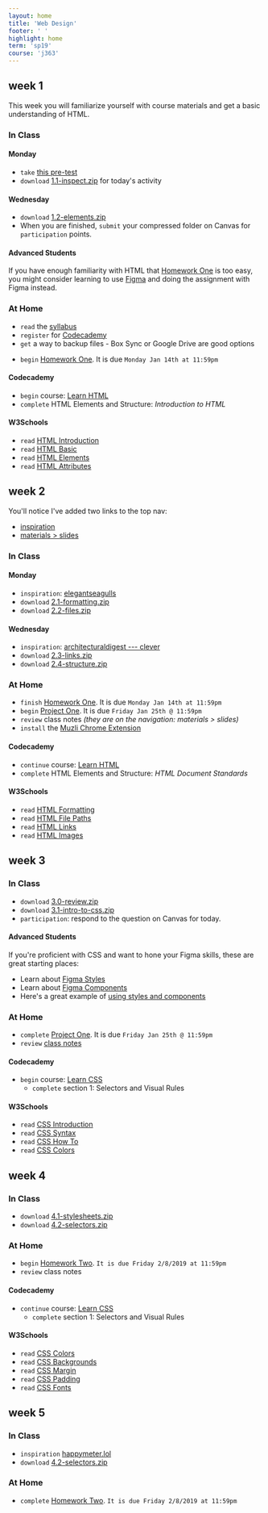 ```yaml
---
layout: home
title: 'Web Design'
footer: ' '
highlight: home
term: 'sp19'
course: 'j363'
---
```

## week 1
This week you will familiarize yourself with course materials and get a basic understanding of HTML.

### In Class
#### Monday
 * `take` [this pre-test](https://goo.gl/forms/Q6egP90FeY4Bm80X2)
 * `download` [1.1-inspect.zip](mats/1.1-inspect.zip) for today's activity

#### Wednesday
 * `download` [1.2-elements.zip](mats/1.2-elements.zip)
 * When you are finished, `submit` your compressed folder on Canvas for `participation` points.

#### Advanced Students
If you have enough familiarity with HTML that [Homework One](assignments/hw1.html) is too easy, you might consider learning to use [Figma](https://www.figma.com/files/recent) and doing the assignment with Figma instead.

### At Home
 * `read` the [syllabus](j363-syllabus.pdf)
 * `register` for [Codecademy](https://www.codecademy.com/)
 * `get` a way to backup files - Box Sync or Google Drive are good options
 <!--* `review` class notes: [Intro to HTML](slides/180820-intro-to-html.pdf)-->
 * `begin` [Homework One](assignments/hw1.html). It is due `Monday Jan 14th at 11:59pm`

#### Codecademy
 * `begin` course: [Learn HTML](https://www.codecademy.com/learn/learn-html)
 * `complete` HTML Elements and Structure: _Introduction to HTML_

#### W3Schools
 * `read` [HTML Introduction](https://www.w3schools.com/html/html_intro.asp)
 * `read` [HTML Basic](https://www.w3schools.com/html/html_basic.asp)
 * `read` [HTML Elements](https://www.w3schools.com/html/html_elements.asp)
 * `read` [HTML Attributes](https://www.w3schools.com/html/html_attributes.asp)

## week 2
You'll notice I've added two links to the top nav:
 * [inspiration](inspiration.html)
 * [materials &gt; slides](https://iu.app.box.com/folder/63695386882)

### In Class
#### Monday
 * `inspiration`: [elegantseagulls](https://www.elegantseagulls.com/)
 * `download` [2.1-formatting.zip](mats/2.1-formatting.zip)
 * `download` [2.2-files.zip](mats/2.2-files.zip)

#### Wednesday
 * `inspiration`: [architecturaldigest --- clever](https://www.architecturaldigest.com/clever)
 * `download` [2.3-links.zip](mats/2.3-links.zip)
 * `download` [2.4-structure.zip](mats/2.4-structure.zip)

### At Home
 * `finish` [Homework One](assignments/hw1.html). It is due `Monday Jan 14th at 11:59pm`
 * `begin` [Project One](assignments/p1.html). It is due `Friday Jan 25th @ 11:59pm`
 * `review` class notes _(they are on the navigation: materials &gt; slides)_
 * `install` the [Muzli Chrome Extension](https://chrome.google.com/webstore/detail/muzli-2-stay-inspired/glcipcfhmopcgidicgdociohdoicpdfc?hl=en)

#### Codecademy
 * `continue` course: [Learn HTML](https://www.codecademy.com/learn/learn-html)
 * `complete` HTML Elements and Structure: _HTML Document Standards_

#### W3Schools
 * `read` [HTML Formatting](https://www.w3schools.com/html/html_formatting.asp)
 * `read` [HTML File Paths](https://www.w3schools.com/html/html_filepaths.asp)
 * `read` [HTML Links](https://www.w3schools.com/html/html_links.asp)
 * `read` [HTML Images](https://www.w3schools.com/html/html_images.asp)


## week 3
### In Class
 * `download` [3.0-review.zip](mats/3.0-review.zip)
 * `download` [3.1-intro-to-css.zip](mats/3.1-intro-to-css.zip)
 * `participation`: respond to the question on Canvas for today.

#### Advanced Students
If you're proficient with CSS and want to hone your Figma skills, these are great starting places:

 * Learn about [Figma Styles](https://help.figma.com/article/186-styles-creating-styles)
 * Learn about [Figma Components](https://www.figma.com/blog/components-in-figma/)
 * Here's a great example of [using styles and components](https://www.figma.com/blog/material-design-figma-styles/)

### At Home
 * `complete` [Project One](assignments/p1.html). It is due `Friday Jan 25th @ 11:59pm`
 * `review` [class notes](https://iu.app.box.com/s/69ctggztv32c6mm3k5uuhaxmsa09saqu)

#### Codecademy
 * `begin` course: [Learn CSS](https://www.codecademy.com/learn/learn-css)
   * `complete` section 1: Selectors and Visual Rules

#### W3Schools
 * `read` [CSS Introduction](https://www.w3schools.com/css/css_intro.asp)
 * `read` [CSS Syntax](https://www.w3schools.com/css/css_syntax.asp)
 * `read` [CSS How To](https://www.w3schools.com/css/css_howto.asp)
 * `read` [CSS Colors](https://www.w3schools.com/css/css_colors.asp)

## week 4
### In Class
 * `download` [4.1-stylesheets.zip](mats/4.1-stylesheets.zip)
 * `download` [4.2-selectors.zip](mats/4.2-selectors.zip)

### At Home
 * `begin` [Homework Two](assignments/hw2.html). `It is due Friday 2/8/2019 at 11:59pm`
 * `review` class notes

#### Codecademy
 * `continue` course: [Learn CSS](https://www.codecademy.com/learn/learn-css)
   * `complete` section 1: Selectors and Visual Rules

#### W3Schools
 * `read` [CSS Colors](https://www.w3schools.com/css/css_colors.asp)
 * `read` [CSS Backgrounds](https://www.w3schools.com/css/css_background.asp)
 * `read` [CSS Margin](https://www.w3schools.com/css/css_margin.asp)
 * `read` [CSS Padding](https://www.w3schools.com/css/css_padding.asp)
 * `read` [CSS Fonts](https://www.w3schools.com/css/css_font.asp)

## week 5
### In Class
 * `inspiration` [happymeter.lol](http://happymeter.lol/)
 * `download` [4.2-selectors.zip](mats/4.2-selectors.zip)

### At Home
 * `complete` [Homework Two](assignments/hw2.html). `It is due Friday 2/8/2019 at 11:59pm`
